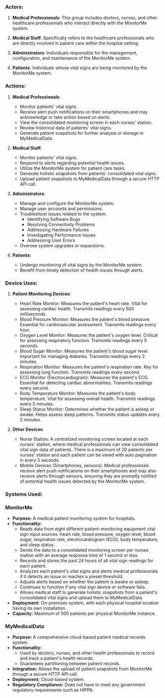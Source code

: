 ### Actors:
1. **Medical Professionals**: This group includes doctors, nurses, and other healthcare professionals who interact directly with the MonitorMe system. 

2. **Medical Staff**: Specifically refers to the healthcare professionals who are directly involved in patient care within the hospital setting. 

3. **Administrators**: Individuals responsible for the management, configuration, and maintenance of the MonitorMe system. 

4. **Patients**: Individuals whose vital signs are being monitored by the MonitorMe system. 

### Actions:

1. **Medical Professionals**:
   - Monitor patients' vital signs.
   - Receive alert push notifications on their smartphones and may acknowledge or take action based on alerts.
   - View the consolidated monitoring screen in each nurses' station.
   - Review historical data of patients' vital signs.
   - Generate patient snapshots for further analysis or storage in MyMedicalData.

2. **Medical Staff**:
   - Monitor patients' vital signs.
   - Respond to alerts regarding potential health issues.
   - Utilize the MonitorMe system for patient care tasks.
   - Generate holistic snapshots from patients' consolidated vital signs.
   - Upload patient snapshots to MyMedicalData through a secure HTTP API call.

3. **Administrators**:
   - Manage and configure the MonitorMe system.
   - Manage user accounts and permissions.
   - Troubleshoot issues related to the system.
        -   Identifying Software Bugs
        -   Resolving Connectivity Problems
        -   Addressing Hardware Failures
        -   Investigating Performance Issues
        -   Addressing User Errors
   - Oversee system upgrades or expansions.

4. **Patients**: 
   - Undergo monitoring of vital signs by the MonitorMe system.
   - Benefit from timely detection of health issues through alerts.


### Device Uses:
1. **Patient Monitoring Devices**:
   - Heart Rate Monitor: Measures the patient's heart rate. Vital for assessing cardiac health. Transmits readings every 500 milliseconds.
   - Blood Pressure Monitor: Measures the patient's blood pressure. Essential for cardiovascular assessment. Transmits readings every hour.
   - Oxygen Level Monitor: Measures the patient's oxygen level. Critical for assessing respiratory function. Transmits readings every 5 seconds.
   - Blood Sugar Monitor: Measures the patient's blood sugar level. Important for managing diabetes. Transmits readings every 2 minutes.
   - Respiration Monitor: Measures the patient's respiration rate. Key for assessing lung function. Transmits readings every second.
   - ECG Monitor (Electrocardiogram): Measures the patient's ECG. Essential for detecting cardiac abnormalities. Transmits readings every second.
   - Body Temperature Monitor: Measures the patient's body temperature. Vital for assessing overall health. Transmits readings every 5 minutes.
   - Sleep Status Monitor: Determines whether the patient is asleep or awake. Helps assess sleep patterns. Transmits status updates every 2 minutes.

2. **Other Devices**:
   - Nurse Station: A centralized monitoring screen located at each nurses' station, where medical professionals can view consolidated vital sign data of patients. There is a maximum of 20 patients per nurses' station and each patient can be viewd with auto pagination in every 5 seconds.
   - Mobile Devices (Smartphones, sensors): Medical professionals receive alert push notifications on their smartphones and may also receive alerts through sensors, ensuring they are promptly notified of potential health issues detected by the MonitorMe system.


### Systems Used:

### MonitorMe
- **Purpose:** A medical patient monitoring system for hospitals.
- **Functionality:**
  - Reads data from eight different patient-monitoring equipment vital sign input sources: heart rate, blood pressure, oxygen level, blood sugar, respiration rate, electrocardiogram (ECG), body temperature, and sleep status.
  - Sends the data to a consolidated monitoring screen per nurses station with an average response time of 1 second or less.
  - Records and stores the past 24 hours of all vital sign readings for each patient.
  - Analyzes each patient's vital signs and alerts medical professionals if it detects an issue or reaches a preset threshold.
  - Adjusts alerts based on whether the patient is awake or asleep.
  - Continues to function if any vital sign device or software fails.
  - Allows medical staff to generate holistic snapshots from a patient's consolidated vital signs and upload them to MyMedicalData.
- **Deployment:** On-premises system, with each physical hospital location having its own installation.
- **Capacity:** Maximum of 500 patients per physical MonitorMe instance.

### MyMedicalData
- **Purpose:** A comprehensive cloud-based patient medical records system.
- **Functionality:**
  - Used by doctors, nurses, and other health professionals to record and track a patient's health records.
  - Guarantees partitioning between patient records.
- **Integration:** Allows the upload of patient snapshots from MonitorMe through a secure HTTP API call.
- **Deployment:** Cloud-based system.
- **Regulatory Compliance:** Does not have to meet any government regulatory requirements such as HIPPA.
